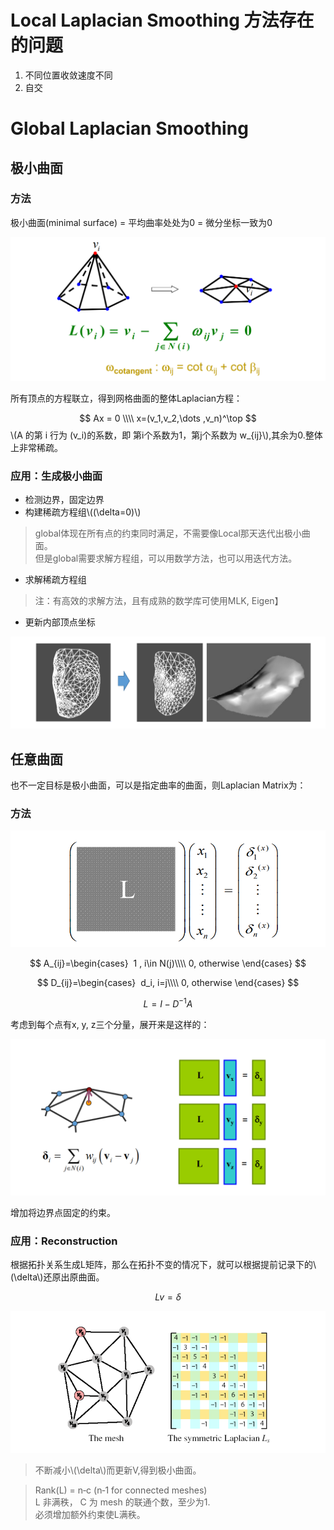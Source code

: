 # Local Laplacian Smoothing 方法存在的问题

1. 不同位置收敛速度不同    
2. 自交    

# Global Laplacian Smoothing    

## 极小曲面

### 方法

极小曲面(minimal surface) = 平均曲率处处为0 = 微分坐标一致为0  

![](../assets/网格20.png)    

所有顶点的方程联立，得到网格曲面的整体Laplacian方程：

$$
Ax = 0 \\\\
x=(v_1,v_2,\dots ,v_n)^\top 
$$
\\(A 的第 i 行为 (v_i)的系数，即 第i个系数为1，第j个系数为 w_{ij}\\),其余为0.整体上非常稀疏。     

### 应用：生成极小曲面

* 检测边界，固定边界    
* 构建稀疏方程组\\((\delta=0)\\)     

> global体现在所有点的约束同时满足，不需要像Local那天迭代出极小曲面。  
> 但是global需要求解方程组，可以用数学方法，也可以用迭代方法。    

* 求解稀疏方程组  

> 注：有高效的求解方法，且有成熟的数学库可使用MLK, Eigen】    

* 更新内部顶点坐标    

![](../assets/网格24.png)    

## 任意曲面

也不一定目标是极小曲面，可以是指定曲率的曲面，则Laplacian Matrix为：  

### 方法

![](../assets/网格21.png)    

$$
A_{ij}=\begin{cases}
 1 ,     i\in N(j)\\\\
0, otherwise
\end{cases}
$$

$$
D_{ij}=\begin{cases}
 d_i,     i=j\\\\
0, otherwise
\end{cases}
$$

$$
L=I-D^{-1}A
$$

考虑到每个点有x, y, z三个分量，展开来是这样的：

![](../assets/网格22.png)    


增加将边界点固定的约束。

### 应用：Reconstruction    

根据拓扑关系生成L矩阵，那么在拓扑不变的情况下，就可以根据提前记录下的\\(\delta\\)还原出原曲面。  

$$
Lv=\delta
$$

![](../assets/网格23.png)    

> 不断减小\\(\delta\\)而更新V,得到极小曲面。    

> Rank(L) = n‐c (n‐1 for connected meshes)    
> L 非满秩， C 为 mesh 的联通个数，至少为1.    
必须增加额外约束使L满秩。 

